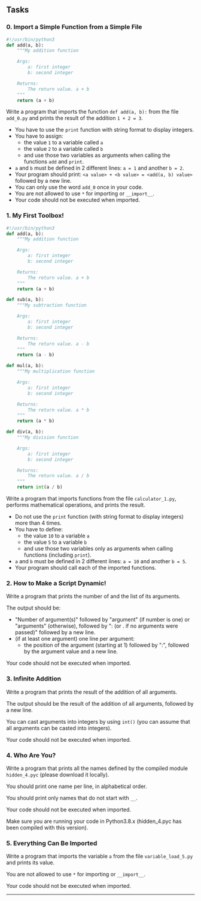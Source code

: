## Tasks

### 0. Import a Simple Function from a Simple File
```python
#!/usr/bin/python3
def add(a, b):
    """My addition function

    Args:
        a: first integer
        b: second integer

    Returns:
        The return value. a + b
    """
    return (a + b)
```

Write a program that imports the function `def add(a, b):` from the file `add_0.py` and prints the result of the addition `1 + 2 = 3`.

- You have to use the `print` function with string format to display integers.
- You have to assign:
  - the value `1` to a variable called `a`
  - the value `2` to a variable called `b`
  - and use those two variables as arguments when calling the functions `add` and `print`.
- `a` and `b` must be defined in 2 different lines: `a = 1` and another `b = 2`.
- Your program should print: `<a value> + <b value> = <add(a, b) value>` followed by a new line.
- You can only use the word `add_0` once in your code.
- You are not allowed to use `*` for importing or `__import__`.
- Your code should not be executed when imported.

### 1. My First Toolbox!
```python
#!/usr/bin/python3
def add(a, b):
    """My addition function

    Args:
        a: first integer
        b: second integer

    Returns:
        The return value. a + b
    """
    return (a + b)

def sub(a, b):
    """My subtraction function

    Args:
        a: first integer
        b: second integer

    Returns:
        The return value. a - b
    """
    return (a - b)

def mul(a, b):
    """My multiplication function

    Args:
        a: first integer
        b: second integer

    Returns:
        The return value. a * b
    """
    return (a * b)

def div(a, b):
    """My division function

    Args:
        a: first integer
        b: second integer

    Returns:
        The return value. a / b
    """
    return int(a / b)
```

Write a program that imports functions from the file `calculator_1.py`, performs mathematical operations, and prints the result.

- Do not use the `print` function (with string format to display integers) more than 4 times.
- You have to define:
  - the value `10` to a variable `a`
  - the value `5` to a variable `b`
  - and use those two variables only as arguments when calling functions (including `print`).
- `a` and `b` must be defined in 2 different lines: `a = 10` and another `b = 5`.
- Your program should call each of the imported functions.

### 2. How to Make a Script Dynamic!
Write a program that prints the number of and the list of its arguments.

The output should be:
- "Number of argument(s)" followed by "argument" (if number is one) or "arguments" (otherwise), followed by ": (or . if no arguments were passed)" followed by a new line.
- (if at least one argument) one line per argument:
  - the position of the argument (starting at 1) followed by ":", followed by the argument value and a new line.

Your code should not be executed when imported.

### 3. Infinite Addition
Write a program that prints the result of the addition of all arguments.

The output should be the result of the addition of all arguments, followed by a new line.

You can cast arguments into integers by using `int()` (you can assume that all arguments can be casted into integers).

Your code should not be executed when imported.

### 4. Who Are You?
Write a program that prints all the names defined by the compiled module `hidden_4.pyc` (please download it locally).

You should print one name per line, in alphabetical order.

You should print only names that do not start with `__`.

Your code should not be executed when imported.

Make sure you are running your code in Python3.8.x (hidden_4.pyc has been compiled with this version).

### 5. Everything Can Be Imported
Write a program that imports the variable `a` from the file `variable_load_5.py` and prints its value.

You are not allowed to use `*` for importing or `__import__`.

Your code should not be executed when imported.

---
